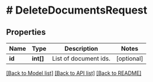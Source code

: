 # # DeleteDocumentsRequest

## Properties

Name | Type | Description | Notes
------------ | ------------- | ------------- | -------------
**id** | **int[]** | List of document ids. | [optional]

[[Back to Model list]](../../README.md#models) [[Back to API list]](../../README.md#endpoints) [[Back to README]](../../README.md)

